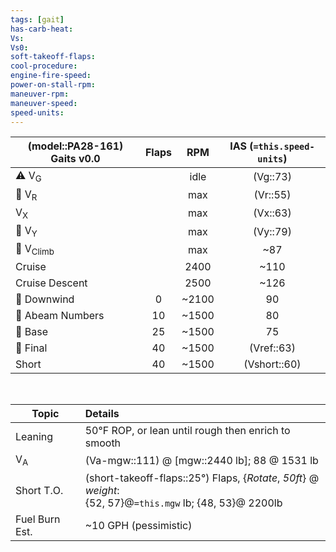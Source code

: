 ```yaml
---
tags: [gait]
has-carb-heat:
Vs:
Vs0:
soft-takeoff-flaps:
cool-procedure:
engine-fire-speed:
power-on-stall-rpm:
maneuver-rpm:
maneuver-speed:
speed-units:
---
```


| **(model::PA28-161) Gaits** v0.0 | **Flaps** | **RPM** | **IAS (`=this.speed-units`)** |
| ------------------------ |:---------:|:-------:|:-----------------------------:|
| ⚠️ V<sub>G</sub>         |           |  idle   |           (Vg::73)            |
| 🛫 V<sub>R</sub>         |           |   max   |           (Vr::55)            |
| V<sub>X</sub>            |           |   max   |           (Vx::63)            |
| 🛫 V<sub>Y</sub>         |           |   max   |           (Vy::79)            |
| 🛫 V<sub>Climb</sub>     |           |   max   |              ~87              |
| Cruise                   |           |  2400   |             ~110              |
| Cruise Descent           |           |  2500   |             ~126              |
| 🛬 Downwind              |     0     |  ~2100  |              90               |
| 🛬 Abeam Numbers         |    10     |  ~1500  |              80               |
| 🛬 Base                  |    25     |  ~1500  |              75               |
| 🛬 Final                 |    40     |  ~1500  |          (Vref::63)           |
| Short                    |    40     |  ~1500  |         (Vshort::60)          |

<br>

| Topic          | Details                                                                                             |
| -------------- |:--------------------------------------------------------------------------------------------------- |
| Leaning        | 50°F ROP, or lean until rough then enrich to smooth                                                 |
| V<sub>A</sub>  | (Va-mgw::111) @ [mgw::2440 lb]; 88 @ 1531 lb                                                        |
| Short T.O.     | (short-takeoff-flaps::25°) Flaps, {*Rotate*, *50ft*} @ *weight*:<br>{52, 57}@`=this.mgw` lb; {48, 53}@ 2200lb | 
| Fuel Burn Est. | ~10 GPH (pessimistic)                                                                               |